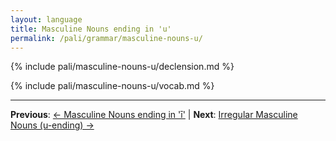 ```yaml
---
layout: language
title: Masculine Nouns ending in 'u'
permalink: /pali/grammar/masculine-nouns-u/
---
```


{% include pali/masculine-nouns-u/declension.md %}

{% include pali/masculine-nouns-u/vocab.md %}

---

**Previous**: [← Masculine Nouns ending in 'ī'](/pali/grammar/masculine-nouns-ii/) | **Next**: [Irregular Masculine Nouns (u-ending) →](/pali/grammar/masculine-nouns-u-irregular/)